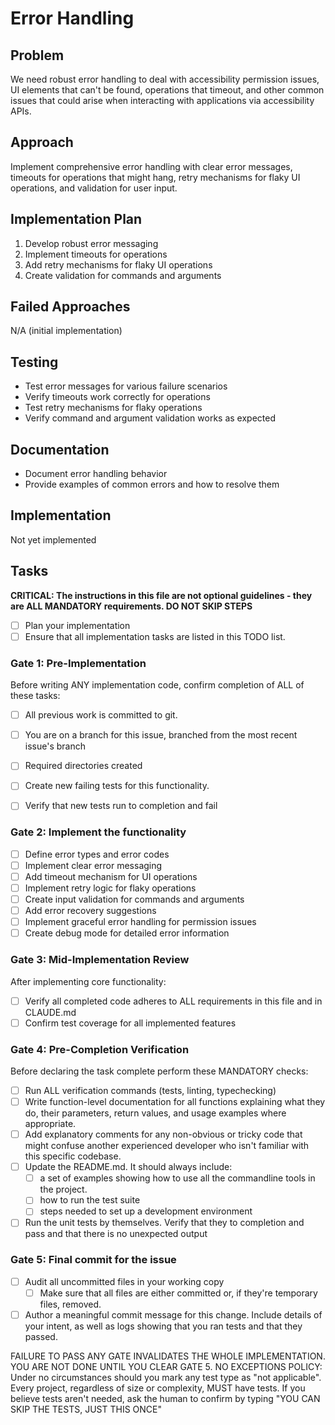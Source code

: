 # Error Handling

## Problem
We need robust error handling to deal with accessibility permission issues, UI elements that can't be found, operations that timeout, and other common issues that could arise when interacting with applications via accessibility APIs.

## Approach
Implement comprehensive error handling with clear error messages, timeouts for operations that might hang, retry mechanisms for flaky UI operations, and validation for user input.

## Implementation Plan
1. Develop robust error messaging
2. Implement timeouts for operations
3. Add retry mechanisms for flaky UI operations
4. Create validation for commands and arguments

## Failed Approaches
N/A (initial implementation)

## Testing
- Test error messages for various failure scenarios
- Verify timeouts work correctly for operations
- Test retry mechanisms for flaky operations
- Verify command and argument validation works as expected

## Documentation
- Document error handling behavior
- Provide examples of common errors and how to resolve them

## Implementation
Not yet implemented

## Tasks
**CRITICAL: The instructions in this file are not optional guidelines - they are ALL MANDATORY requirements. DO NOT SKIP STEPS**

- [ ] Plan your implementation
- [ ] Ensure that all implementation tasks are listed in this TODO list. 

### Gate 1: Pre-Implementation 

Before writing ANY implementation code, confirm completion of ALL of these tasks:
- [ ] All previous work is committed to git.
- [ ] You are on a branch for this issue, branched from the most recent issue's branch
- [ ] Required directories created
- [ ] Create new failing tests for this functionality.
- [ ] Verify that new tests run to completion and fail


### Gate 2: Implement the functionality

- [ ] Define error types and error codes
- [ ] Implement clear error messaging
- [ ] Add timeout mechanism for UI operations
- [ ] Implement retry logic for flaky operations
- [ ] Create input validation for commands and arguments
- [ ] Add error recovery suggestions
- [ ] Implement graceful error handling for permission issues
- [ ] Create debug mode for detailed error information

### Gate 3: Mid-Implementation Review 

After implementing core functionality:
- [ ] Verify all completed code adheres to ALL requirements in this file and in CLAUDE.md
- [ ] Confirm test coverage for all implemented features

### Gate 4: Pre-Completion Verification

Before declaring the task complete perform these MANDATORY checks:
- [ ] Run ALL verification commands (tests, linting, typechecking)
- [ ] Write function-level documentation for all functions explaining what they do, their parameters, return values, and usage examples where appropriate.
- [ ] Add explanatory comments for any non-obvious or tricky code that might confuse another experienced developer who isn't familiar with this specific codebase.
- [ ] Update the README.md. It should always include:
	- [ ] a set of examples showing how to use all the commandline tools in the project. 
	- [ ] how to run the test suite
	- [ ] steps needed to set up a development environment
- [ ] Run the unit tests by themselves. Verify that they to completion and pass and that there is no unexpected output

### Gate 5: Final commit for the issue 
- [ ] Audit all uncommitted files in your working copy
	- [ ] Make sure that all files are either committed or, if they're temporary files, removed.
- [ ] Author a meaningful commit message for this change. Include details of your intent, as well as logs showing that you ran tests and that they passed.

FAILURE TO PASS ANY GATE INVALIDATES THE WHOLE IMPLEMENTATION. 
YOU ARE NOT DONE UNTIL YOU CLEAR GATE 5.
NO EXCEPTIONS POLICY: Under no circumstances should you mark any test type as "not applicable". Every project, regardless of size or complexity, MUST have tests. If you believe tests aren't needed, ask the human to confirm by typing "YOU CAN SKIP THE TESTS, JUST THIS ONCE"